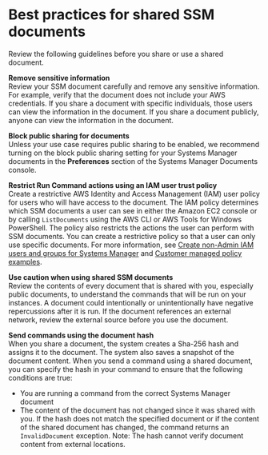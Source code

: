 # Best practices for shared SSM documents<a name="ssm-before-you-share"></a>

Review the following guidelines before you share or use a shared document\. 

**Remove sensitive information**  
Review your SSM document carefully and remove any sensitive information\. For example, verify that the document does not include your AWS credentials\. If you share a document with specific individuals, those users can view the information in the document\. If you share a document publicly, anyone can view the information in the document\.

**Block public sharing for documents**  
Unless your use case requires public sharing to be enabled, we recommend turning on the block public sharing setting for your Systems Manager documents in the **Preferences** section of the Systems Manager Documents console\.

**Restrict Run Command actions using an IAM user trust policy**  
Create a restrictive AWS Identity and Access Management \(IAM\) user policy for users who will have access to the document\. The IAM policy determines which SSM documents a user can see in either the Amazon EC2 console or by calling `ListDocuments` using the AWS CLI or AWS Tools for Windows PowerShell\. The policy also restricts the actions the user can perform with SSM documents\. You can create a restrictive policy so that a user can only use specific documents\. For more information, see [ Create non\-Admin IAM users and groups for Systems Manager](setup-create-iam-user.md) and [Customer managed policy examples](security_iam_id-based-policy-examples.md#customer-managed-policies)\.

**Use caution when using shared SSM documents**  
Review the contents of every document that is shared with you, especially public documents, to understand the commands that will be run on your instances\. A document could intentionally or unintentionally have negative repercussions after it is run\. If the document references an external network, review the external source before you use the document\. 

**Send commands using the document hash**  
When you share a document, the system creates a Sha\-256 hash and assigns it to the document\. The system also saves a snapshot of the document content\. When you send a command using a shared document, you can specify the hash in your command to ensure that the following conditions are true:  
+ You are running a command from the correct Systems Manager document
+ The content of the document has not changed since it was shared with you\.
If the hash does not match the specified document or if the content of the shared document has changed, the command returns an `InvalidDocument` exception\. Note: The hash cannot verify document content from external locations\.